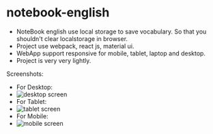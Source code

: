 # notebook-english

- NoteBook english use local storage to save vocabulary. So that you shouldn't clear localstorage in browser.   
- Project use webpack, react js, material ui.
- WebApp support responsive for mobile, tablet, laptop and desktop.
- Project is very very lightly.

Screenshots:
- For Desktop:
- ![desktop screen](https://i.ibb.co/fqgGWF6/giao-dien-chinh.png)
- For Tablet:
- ![tablet screen](https://i.ibb.co/hM8D7jL/giao-dien-cho-ipad.png)
- For Mobile:
- ![mobile screen](https://i.ibb.co/zmrCtT4/giao-dien-cho-mobile.png)
